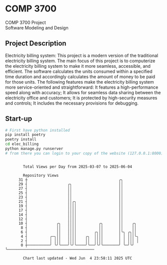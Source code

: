 # COMP 3700
COMP 3700 Project  
Software Modeling and Design
## Project Description
Electricity billing system: This project is a modern version of the traditional electricity billing system. The main focus of this project is to computerize the electricity billing system to make it more seamless, accessible, and efficient. The software calculates the units consumed within a specified time duration and accordingly calculates the amount of money to be paid for those units. The following features make the electricity billing system more service-oriented and straightforward: It features a high-performance speed along with accuracy; It allows for seamless data sharing between the electricity office and customers; It is protected by high-security measures and controls; It includes the necessary provisions for debugging.

## Start-up
```bash
# First have python installed
pip install poetry
poetry install
cd elec_billing
python manage.py runserver
# from there you can login to your copy of the website (127.0.0.1:8000), default creds are admin/admin
```

```

        Total Views per Day from 2025-03-07 to 2025-06-04

        Repository Views
      31 ┼                                         ╭╮
      29 ┤                  ╭╮                     ││
      27 ┤                  ││                     ││
      25 ┤                  ││                     ││
      23 ┤                  ││                     ││
      21 ┤                  ││╭╮                   ││
      19 ┤                  ││││                   ││
      17 ┤                  ││││                   ││
      14 ┤                  ││││                   ││
      12 ┤                  ││││                   ││
      10 ┤             ╭╮   ││││          ╭╮       ││    ╭╮
       8 ┤             ││   ││││          ││       ││    ││
       6 ┤             ││   ││││        ╭╮││       │╰╮ ╭╮││
       4 ┤          ╭─╮││   ││││    ╭╮  ││││       │ │ │││╰╮
       2 ┤          │ │││   ││││    ││  ││││       │ │ │││ │
       0 ┼──────────╯ ╰╯╰───╯╰╯╰────╯╰──╯╰╯╰───────╯ ╰─╯╰╯ ╰───────────────────────────────────────

        Chart last updated - Wed Jun  4 23:58:11 2025 UTC
        
```

